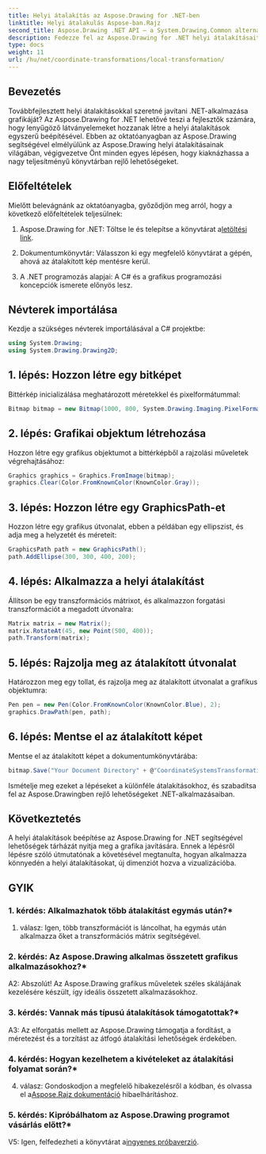 ```yaml
---
title: Helyi átalakítás az Aspose.Drawing for .NET-ben
linktitle: Helyi átalakulás Aspose-ban.Rajz
second_title: Aspose.Drawing .NET API – a System.Drawing.Common alternatívája
description: Fedezze fel az Aspose.Drawing for .NET helyi átalakításait. Emelje fel a grafikát könnyen követhető lépésekkel.
type: docs
weight: 11
url: /hu/net/coordinate-transformations/local-transformation/
---
```

## Bevezetés

Továbbfejlesztett helyi átalakításokkal szeretné javítani .NET-alkalmazása grafikáját? Az Aspose.Drawing for .NET lehetővé teszi a fejlesztők számára, hogy lenyűgöző látványelemeket hozzanak létre a helyi átalakítások egyszerű beépítésével. Ebben az oktatóanyagban az Aspose.Drawing segítségével elmélyülünk az Aspose.Drawing helyi átalakításainak világában, végigvezetve Önt minden egyes lépésen, hogy kiaknázhassa a nagy teljesítményű könyvtárban rejlő lehetőségeket.

## Előfeltételek

Mielőtt belevágnánk az oktatóanyagba, győződjön meg arról, hogy a következő előfeltételek teljesülnek:

1.  Aspose.Drawing for .NET: Töltse le és telepítse a könyvtárat a[letöltési link](https://releases.aspose.com/drawing/net/).

2. Dokumentumkönyvtár: Válasszon ki egy megfelelő könyvtárat a gépén, ahová az átalakított kép mentésre kerül.

3. A .NET programozás alapjai: A C# és a grafikus programozási koncepciók ismerete előnyös lesz.

## Névterek importálása

Kezdje a szükséges névterek importálásával a C# projektbe:

```csharp
using System.Drawing;
using System.Drawing.Drawing2D;
```

## 1. lépés: Hozzon létre egy bitképet

Bittérkép inicializálása meghatározott méretekkel és pixelformátummal:

```csharp
Bitmap bitmap = new Bitmap(1000, 800, System.Drawing.Imaging.PixelFormat.Format32bppPArgb);
```

## 2. lépés: Grafikai objektum létrehozása

Hozzon létre egy grafikus objektumot a bittérképből a rajzolási műveletek végrehajtásához:

```csharp
Graphics graphics = Graphics.FromImage(bitmap);
graphics.Clear(Color.FromKnownColor(KnownColor.Gray));
```

## 3. lépés: Hozzon létre egy GraphicsPath-et

Hozzon létre egy grafikus útvonalat, ebben a példában egy ellipszist, és adja meg a helyzetét és méreteit:

```csharp
GraphicsPath path = new GraphicsPath();
path.AddEllipse(300, 300, 400, 200);
```

## 4. lépés: Alkalmazza a helyi átalakítást

Állítson be egy transzformációs mátrixot, és alkalmazzon forgatási transzformációt a megadott útvonalra:

```csharp
Matrix matrix = new Matrix();
matrix.RotateAt(45, new Point(500, 400));
path.Transform(matrix);
```

## 5. lépés: Rajzolja meg az átalakított útvonalat

Határozzon meg egy tollat, és rajzolja meg az átalakított útvonalat a grafikus objektumra:

```csharp
Pen pen = new Pen(Color.FromKnownColor(KnownColor.Blue), 2);
graphics.DrawPath(pen, path);
```

## 6. lépés: Mentse el az átalakított képet

Mentse el az átalakított képet a dokumentumkönyvtárába:

```csharp
bitmap.Save("Your Document Directory" + @"CoordinateSystemsTransformations\LocalTransformation_out.png");
```

Ismételje meg ezeket a lépéseket a különféle átalakításokhoz, és szabadítsa fel az Aspose.Drawingben rejlő lehetőségeket .NET-alkalmazásaiban.

## Következtetés

A helyi átalakítások beépítése az Aspose.Drawing for .NET segítségével lehetőségek tárházát nyitja meg a grafika javítására. Ennek a lépésről lépésre szóló útmutatónak a követésével megtanulta, hogyan alkalmazza könnyedén a helyi átalakításokat, új dimenziót hozva a vizualizációba.


## GYIK

### 1. kérdés: Alkalmazhatok több átalakítást egymás után?*

1. válasz: Igen, több transzformációt is láncolhat, ha egymás után alkalmazza őket a transzformációs mátrix segítségével.

### 2. kérdés: Az Aspose.Drawing alkalmas összetett grafikus alkalmazásokhoz?*

A2: Abszolút! Az Aspose.Drawing grafikus műveletek széles skálájának kezelésére készült, így ideális összetett alkalmazásokhoz.

### 3. kérdés: Vannak más típusú átalakítások támogatottak?*

A3: Az elforgatás mellett az Aspose.Drawing támogatja a fordítást, a méretezést és a torzítást az átfogó átalakítási lehetőségek érdekében.

### 4. kérdés: Hogyan kezelhetem a kivételeket az átalakítási folyamat során?*

 4. válasz: Gondoskodjon a megfelelő hibakezelésről a kódban, és olvassa el a[Aspose.Rajz dokumentáció](https://reference.aspose.com/drawing/net/) hibaelhárításhoz.

### 5. kérdés: Kipróbálhatom az Aspose.Drawing programot vásárlás előtt?*

 V5: Igen, felfedezheti a könyvtárat a[ingyenes próbaverzió](https://releases.aspose.com/).